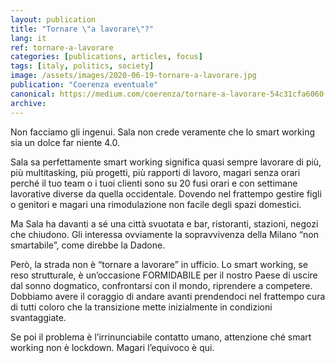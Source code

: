 ```yaml
---
layout: publication
title: "Tornare \"a lavorare\"?"
lang: it
ref: tornare-a-lavorare
categories: [publications, articles, focus]
tags: [italy, politics, society]
image: /assets/images/2020-06-19-tornare-a-lavorare.jpg
publication: "Coerenza eventuale"
canonical: https://medium.com/coerenza/tornare-a-lavorare-54c31cfa6060
archive:
---
```


Non facciamo gli ingenui. Sala non crede veramente che lo smart working sia un dolce far niente 4.0.

Sala sa perfettamente smart working significa quasi sempre lavorare di più, più multitasking, più progetti, più rapporti di lavoro, magari senza orari perché il tuo team o i tuoi clienti sono su 20 fusi orari e con settimane lavorative diverse da quella occidentale. Dovendo nel frattempo gestire figli o genitori e magari una rimodulazione non facile degli spazi domestici.

Ma Sala ha davanti a sé una città svuotata e bar, ristoranti, stazioni, negozi che chiudono. Gli interessa ovviamente la sopravvivenza della Milano “non smartabile”, come direbbe la Dadone.

Però, la strada non è “tornare a lavorare” in ufficio. Lo smart working, se reso strutturale, è un’occasione FORMIDABILE per il nostro Paese di uscire dal sonno dogmatico, confrontarsi con il mondo, riprendere a competere. Dobbiamo avere il coraggio di andare avanti prendendoci nel frattempo cura di tutti coloro che la transizione mette inizialmente in condizioni svantaggiate.

Se poi il problema è l’irrinunciabile contatto umano, attenzione ché smart working non è lockdown. Magari l’equivoco è qui.
